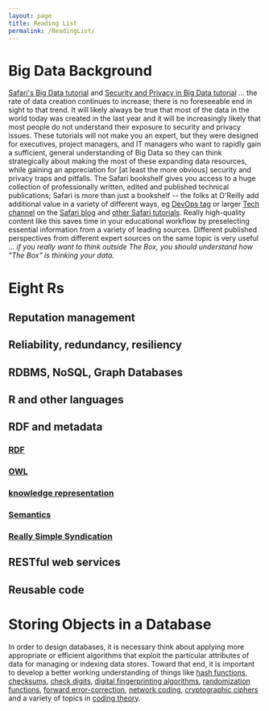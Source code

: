 ```yaml
---
layout: page
title: Reading List
permalink: /ReadingList/
---
```


# Big Data Background
[Safari's Big Data tutorial](https://www.safaribooksonline.com/tutorials/big-data-ots/) and [Security and Privacy in Big Data tutorial](https://www.safaribooksonline.com/tutorials/security-privacy-ots/) ... the rate of data creation continues to increase; there is no foreseeable end in sight to that trend. It will likely always be true that most of the data in the world today was created in the last year and it will be increasingly likely that most people do not understand their exposure to security and privacy issues.  These tutorials will not make you an expert, but they were designed for executives, project managers, and IT managers who want to rapidly gain a sufficient, general understanding of Big Data so they can think strategically about making the most of these expanding data resources, while gaining an appreciation for [at least the more obvious] security and privacy traps and pitfalls.  The Safari bookshelf gives you access to a huge collection of professionally written, edited and published technical publications; Safari is more than just a bookshelf -- the folks at O'Reilly add additional value in a variety of different ways, eg [DevOps tag](https://www.safaribooksonline.com/blog/category/tech/) or larger [Tech channel](https://www.safaribooksonline.com/blog/category/tech/) on the [Safari blog](https://www.safaribooksonline.com/blog/) and [other Safari tutorials](https://www.safaribooksonline.com/tutorials/).  Really high-quality content like this saves time in your educational workflow by preselecting essential information from a variety of leading sources. Different published perspectives from different expert sources on the same topic is very useful ... *if you really want to think outside The Box, you should understand how "The Box" is thinking your data.*

# Eight Rs

## Reputation management

## Reliability, redundancy, resiliency

## RDBMS, NoSQL, Graph Databases

## R and other languages

## RDF and metadata

### [RDF](https://en.wikipedia.org/wiki/Resource_Description_Framework)

### [OWL](https://en.wikipedia.org/wiki/Web_Ontology_Language)

### [knowledge representation](https://en.wikipedia.org/wiki/Knowledge_representation_and_reasoning) 

### [Semantics](https://en.wikipedia.org/wiki/Semantics_%28computer_science%29)

### [Really Simple Syndication](https://en.wikipedia.org/wiki/RSS)

## RESTful web services

## Reusable code


# Storing Objects in a Database

In order to design databases, it is necessary think about applying more appropriate or efficient algorithms that exploit the particular attributes of data for managing or indexing data stores.  Toward that end, it is important to develop a better working understanding of things like [hash functions](https://en.wikipedia.org/wiki/Hash_function), [checksums](https://en.wikipedia.org/wiki/Checksum), [check digits](https://en.wikipedia.org/wiki/Check_digit), [digital fingerprinting algorithms](https://en.wikipedia.org/wiki/Fingerprint_%28computing%29), [randomization functions](https://en.wikipedia.org/wiki/Randomization_function), [forward error-correction](https://en.wikipedia.org/wiki/Forward_error_correction), [network coding](https://en.wikipedia.org/wiki/Linear_network_coding), [cryptographic ciphers](https://en.wikipedia.org/wiki/Cipher) and a variety of topics in [coding theory](https://en.wikipedia.org/wiki/Coding_theory).
